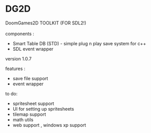 # DG2D 
DoomGames2D TOOLKIT (FOR SDL2!)
<br>
<br>
components :<br>
-  Smart Table DB (STD) - simple plug n play save system for c++
-  SDL event wrapper

version 1.0.7

features :
- save file support
- event wrapper

to do:
- spritesheet support
- UI for setting up spritesheets
- tilemap support
- math utils
- web support , windows xp support
